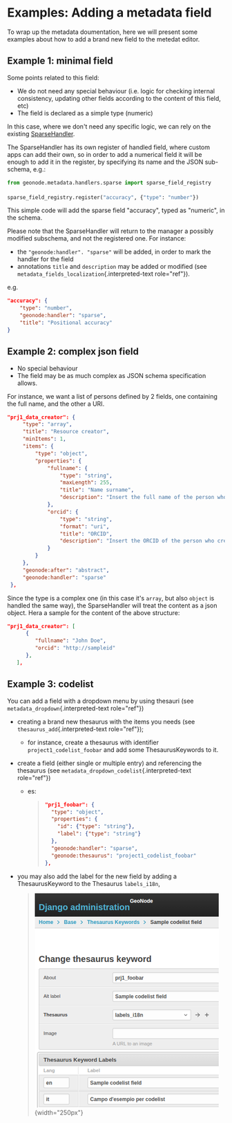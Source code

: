 # Examples: Adding a metadata field

To wrap up the metadata doumentation, here we will present some examples about how to add a brand new field to the metedat editor.

## Example 1: minimal field

Some points related to this field:

-   We do not need any special behaviour (i.e. logic for checking internal consistency, updating other fields according to the content of this field, etc)
-   The field is declared as a simple type (numeric)

In this case, where we don\'t need any specific logic, we can rely on the existing [SparseHandler](https://github.com/GeoNode/geonode/blob/master/geonode/metadata/handlers/sparse.py).

The SparseHandler has its own register of handled field, where custom apps can add their own, so in order to add a numerical field it will be enough to add it in the register, by specifying its name and the JSON sub-schema, e.g.:

``` python
from geonode.metadata.handlers.sparse import sparse_field_registry

sparse_field_registry.register("accuracy", {"type": "number"})
```

This simple code will add the sparse field \"accuracy\", typed as \"numeric\", in the schema.

Please note that the SparseHandler will return to the manager a possibly modified subschema, and not the registered one.
For instance:

-   the `"geonode:handler". "sparse"` will be added, in order to mark the handler for the field
-   annotations `title` and `description` may be added or modified (see `metadata_fields_localization`{.interpreted-text role="ref"}).

e.g.

``` json
"accuracy": {
    "type": "number",
    "geonode:handler": "sparse",
    "title": "Positional accuracy"
}
```

## Example 2: complex json field

-   No special behaviour
-   The field may be as much complex as JSON schema specification allows.

For instance, we want a list of persons defined by 2 fields, one containing the full name, and the other a URI.

``` json
"prj1_data_creator": {
     "type": "array",
     "title": "Resource creator",
     "minItems": 1,
     "items": {
         "type": "object",
         "properties": {
             "fullname": {
                 "type": "string",
                 "maxLength": 255,
                 "title": "Name surname",
                 "description": "Insert the full name of the person who created the resource"
             },
             "orcid": {
                 "type": "string",
                 "format": "uri",
                 "title": "ORCID",
                 "description": "Insert the ORCID of the person who created the resource"
             }
         }
     },
     "geonode:after": "abstract",
     "geonode:handler": "sparse"
 },
```

Since the type is a complex one (in this case it\'s `array`, but also `object` is handled the same way), the SparseHandler will treat the content as a json object. Hera a sample for the content of the above structure:

``` json
"prj1_data_creator": [
      {
         "fullname": "John Doe",
         "orcid": "http://sampleid"
      },
   ],
```

## Example 3: codelist

You can add a field with a dropdown menu by using thesauri (see `metadata_dropdown`{.interpreted-text role="ref"})

-   creating a brand new thesaurus with the items you needs (see `thesaurus_add`{.interpreted-text role="ref"});

    -   for instance, create a thesaurus with identifier `project1_codelist_foobar` and add some ThesaurusKeywords to it.

-   create a field (either single or multiple entry) and referencing the thesaurus (see `metadata_dropdown_codelist`{.interpreted-text role="ref"})

    -   es:

        > ``` json
        > "prj1_foobar": {
        >   "type": "object",
        >   "properties": {
        >     "id": {"type": "string"},
        >     "label": {"type": "string"}
        >   },
        >   "geonode:handler": "sparse",
        >   "geonode:thesaurus": "project1_codelist_foobar"
        > },
        > ```

-   you may also add the label for the new field by adding a ThesaurusKeyword to the Thesaurus `labels_i18n`,

    > ![](img/metadata_thesaurus_label.png){width="250px"}
